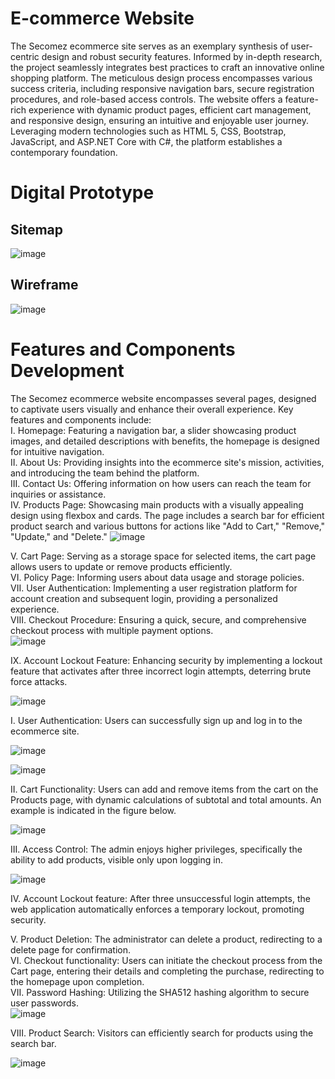 # E-commerce Website
The Secomez ecommerce site serves as an exemplary synthesis of user-centric design and robust security features. Informed by in-depth research, the project seamlessly integrates best practices to craft an innovative online shopping platform. The meticulous design process encompasses various success criteria, including responsive navigation bars, secure registration procedures, and role-based access controls. The website offers a feature-rich experience with dynamic product pages, efficient cart management, and responsive design, ensuring an intuitive and enjoyable user journey. Leveraging modern technologies such as HTML 5, CSS, Bootstrap, JavaScript, and ASP.NET Core with C#, the platform establishes a contemporary foundation.



# Digital Prototype
## Sitemap
![image](https://github.com/user-attachments/assets/78535a02-d48f-4957-a11d-2ab037e804b5)

## Wireframe

![image](https://github.com/user-attachments/assets/30a3a6b0-a8be-4fbc-bed4-44008398eb11)


# Features and Components Development
The Secomez ecommerce website encompasses several pages, designed to captivate users visually and enhance their overall experience. Key features and components include:  
I.	Homepage: Featuring a navigation bar, a slider showcasing product images, and detailed descriptions with benefits, the homepage is designed for intuitive navigation.  
II.	About Us: Providing insights into the ecommerce site's mission, activities, and introducing the team behind the platform.  
III.	Contact Us: Offering information on how users can reach the team for inquiries or assistance.  
IV.	Products Page: Showcasing main products with a visually appealing design using flexbox and cards. The page includes a search bar for efficient product search and various buttons for actions like "Add to Cart," "Remove," "Update," and "Delete."
![image](https://github.com/user-attachments/assets/2ced81dc-a0b6-4090-861b-1fb204c5a7c5)

  
V.	Cart Page: Serving as a storage space for selected items, the cart page allows users to update or remove products efficiently.  
VI.	Policy Page: Informing users about data usage and storage policies.  
VII.	User Authentication: Implementing a user registration platform for account creation and subsequent login, providing a personalized experience.  
VIII.	Checkout Procedure: Ensuring a quick, secure, and comprehensive checkout process with multiple payment options.  
![image](https://github.com/user-attachments/assets/791fc456-5593-4e3c-b314-275bfc57b96d)

  
IX.	Account Lockout Feature: Enhancing security by implementing a lockout feature that activates after three incorrect login attempts, deterring brute force attacks.  

![image](https://github.com/user-attachments/assets/43b1c4e9-90c2-40f7-a4fe-931c40451926)


I.	User Authentication: Users can successfully sign up and log in to the ecommerce site.

  
  ![image](https://github.com/user-attachments/assets/631bf3a2-0712-45b3-a515-1c82ed4bb2b8)


![image](https://github.com/user-attachments/assets/753683f5-a577-406e-9235-1a899b9b85cd)


II.	Cart Functionality: Users can add and remove items from the cart on the Products page, with dynamic calculations of subtotal and total amounts. An example is indicated in the figure below.

![image](https://github.com/user-attachments/assets/5f916ba0-8dbc-456b-81fd-80ae9912d915)

III.	Access Control: The admin enjoys higher privileges, specifically the ability to add products, visible only upon logging in.

![image](https://github.com/user-attachments/assets/03e1dea6-1154-4243-885c-43ec1feb6b2f)


IV.	Account Lockout feature: After three unsuccessful login attempts, the web application automatically enforces a temporary lockout, promoting security.
  
V.	Product Deletion: The administrator can delete a product, redirecting to a delete page for confirmation.  
VI.	Checkout functionality: Users can initiate the checkout process from the Cart page, entering their details and completing the purchase, redirecting to the homepage upon completion.   
VII.	Password Hashing: Utilizing the SHA512 hashing algorithm to secure user passwords.  
![image](https://github.com/user-attachments/assets/41f93531-4481-4445-93f1-ea778db8e0a7)


VIII.	Product Search: Visitors can efficiently search for products using the search bar.

![image](https://github.com/user-attachments/assets/070136fd-353d-406e-babd-70e6cf4bc53b)

